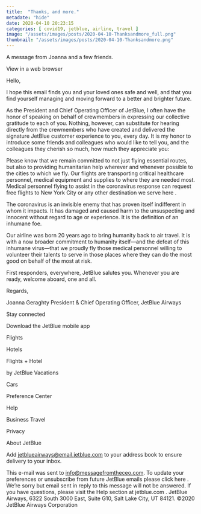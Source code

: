 ```yaml
---
title:  "Thanks, and more."
metadate: "hide"
date: 2020-04-10 20:23:15
categories: [ covid19, jetblue, airline, travel ]
image: "/assets/images/posts/2020-04-10-Thanksandmore_full.png"
thumbnail: "/assets/images/posts/2020-04-10-Thanksandmore.png"
---
```

A message from Joanna and a few friends.
 ‌ ‌ ‌ ‌ ‌ ‌ ‌ ‌ ‌ ‌ ‌ ‌ ‌  ‌ ‌ ‌ ‌ ‌ ‌ ‌ ‌ ‌ ‌ ‌ ‌ ‌  ‌ ‌ ‌ ‌ ‌ ‌ ‌ ‌
‌ ‌ ‌ ‌ ‌  ‌ ‌ ‌ ‌ ‌ ‌ ‌ ‌ ‌ ‌ ‌ ‌ ‌  ‌ ‌ ‌ ‌ ‌ ‌ ‌ ‌ ‌ ‌ ‌ ‌ ‌  ‌ ‌ ‌
‌ ‌ ‌ ‌ ‌ ‌ ‌ ‌ ‌ ‌  ‌ ‌ ‌ ‌ ‌ ‌ ‌ ‌ ‌ ‌ ‌ ‌ ‌  ‌ ‌ ‌ ‌ ‌ ‌ ‌ ‌ ‌ ‌ ‌
‌ ‌  ‌ ‌ ‌ ‌ ‌ ‌ ‌ ‌ ‌ ‌ ‌ ‌ ‌  ‌ ‌ ‌ ‌ ‌ ‌ ‌ ‌ ‌ ‌ ‌ ‌ ‌  ‌ ‌ ‌ ‌ ‌ ‌
‌ ‌ ‌ ‌ ‌ ‌ ‌  ‌ ‌ ‌ ‌ ‌ ‌ ‌ ‌ ‌ ‌ ‌ ‌ ‌

View in a web browser



Hello,

I hope this email finds you and your loved ones safe and well, and that you
find yourself managing and moving forward to a better and brighter future.

As the President and Chief Operating Officer of JetBlue, I often have the
honor of speaking on behalf of crewmembers in expressing our collective
gratitude to each of you. Nothing, however, can substitute for hearing
directly from the crewmembers who have created and delivered the signature
JetBlue customer experience to you, every day. It is my honor to introduce
some friends and colleagues who would like to tell you, and the colleagues
they cherish so much, how much they appreciate you:





Please know that we remain committed to not just flying essential routes,
but also to providing humanitarian help wherever and whenever possible to
the cities to which we fly. Our flights are transporting critical
healthcare personnel, medical equipment and supplies to where they are
needed most. Medical personnel flying to assist in the coronavirus response
can request free flights to New York City or any other destination we serve
here
.


The coronavirus is an invisible enemy that has proven itself indifferent in
whom it impacts. It has damaged and caused harm to the unsuspecting and
innocent without regard to age or experience. It is the definition of an
inhumane foe.

Our airline was born 20 years ago to bring humanity back to air travel. It
is with a now broader commitment to humanity itself—and the defeat of this
inhumane virus—that we proudly fly those medical personnel willing to
volunteer their talents to serve in those places where they can do the most
good on behalf of the most at risk.

First responders, everywhere, JetBlue salutes you. Whenever you are ready,
welcome aboard, one and all.

Regards,



Joanna Geraghty
President & Chief Operating Officer, JetBlue Airways

Stay connected

Download
the JetBlue mobile app










Flights


Hotels


Flights + Hotel

by JetBlue Vacations


Cars

Preference Center

Help

Business Travel

Privacy

About JetBlue

Add jetblueairways@email.jetblue.com to your address book to ensure
delivery to your inbox.

This e-mail was sent to info@messagefromtheceo.com. To update your
preferences or unsubscribe from future JetBlue emails please click here
.
We’re sorry but email sent in reply to this message will not be answered.
If you have questions, please visit the Help section at jetblue.com
.
JetBlue Airways, 6322 South 3000 East, Suite G10, Salt Lake City, UT 84121.
©2020 JetBlue Airways Corporation

